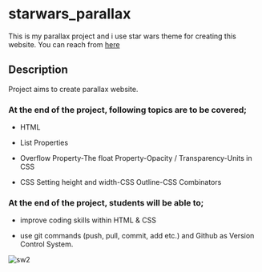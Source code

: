 # starwars_parallax

This is my parallax project and i use star wars theme for creating this website. You can reach from [here](https://esadakman.github.io/starwars_parallax/)


## Description
Project aims to create parallax website.

### At the end of the project, following topics are to be covered;

- HTML 

- List Properties

- Overflow Property-The float Property-Opacity / Transparency-Units in CSS

- CSS Setting height and width-CSS Outline-CSS Combinators


### At the end of the project, students will be able to;

- improve coding skills within HTML & CSS

- use git commands (push, pull, commit, add etc.) and Github as Version Control System.


![sw2](https://user-images.githubusercontent.com/98649983/168483039-811c6273-f539-4877-9794-e8665f19cad3.gif)

